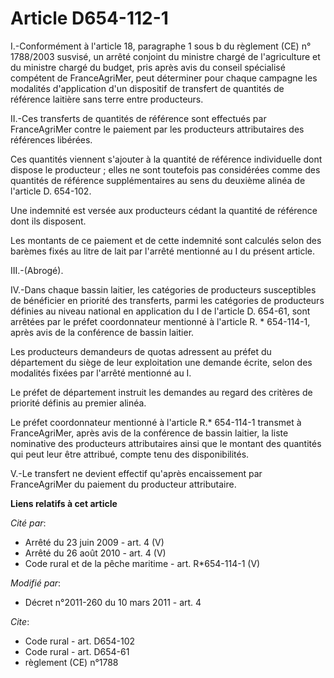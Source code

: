 # Article D654-112-1

I.-Conformément à l'article 18, paragraphe 1 sous b du règlement (CE) n° 1788/2003 susvisé, un arrêté conjoint du ministre
chargé de l'agriculture et du ministre chargé du budget, pris après avis du conseil spécialisé compétent de FranceAgriMer,
peut déterminer pour chaque campagne les modalités d'application d'un dispositif de transfert de quantités de référence
laitière sans terre entre producteurs. 

II.-Ces transferts de quantités de référence sont effectués par FranceAgriMer contre le paiement par les producteurs
attributaires des références libérées. 

Ces quantités viennent s'ajouter à la quantité de référence individuelle dont dispose le producteur ; elles ne sont toutefois
pas considérées comme des quantités de référence supplémentaires au sens du deuxième alinéa de l'article D. 654-102. 

Une indemnité est versée aux producteurs cédant la quantité de référence dont ils disposent. 

Les montants de ce paiement et de cette indemnité sont calculés selon des barèmes fixés au litre de lait par l'arrêté
mentionné au I du présent article. 

III.-(Abrogé). 

IV.-Dans chaque bassin laitier, les catégories de producteurs susceptibles de bénéficier en priorité des transferts, parmi
les catégories de producteurs définies au niveau national en application du I de l'article D. 654-61, sont arrêtées par le
préfet coordonnateur mentionné à l'article R. * 654-114-1, après avis de la conférence de bassin laitier. 

Les producteurs demandeurs de quotas adressent au préfet du département du siège de leur exploitation une demande écrite,
selon des modalités fixées par l'arrêté mentionné au I. 

Le préfet de département instruit les demandes au regard des critères de priorité définis au premier alinéa. 

Le préfet coordonnateur mentionné à l'article R.* 654-114-1 transmet à FranceAgriMer, après avis de la conférence de bassin
laitier, la liste nominative des producteurs attributaires ainsi que le montant des quantités qui peut leur être attribué,
compte tenu des disponibilités.

V.-Le transfert ne devient effectif qu'après encaissement par FranceAgriMer du paiement du producteur attributaire.

**Liens relatifs à cet article**

_Cité par_:

  - Arrêté du 23 juin 2009 - art. 4 (V)
  - Arrêté du 26 août 2010 - art. 4 (V)
  - Code rural et de la pêche maritime - art. R*654-114-1 (V)

_Modifié par_:

  - Décret n°2011-260 du 10 mars 2011 - art. 4

_Cite_:

  - Code rural - art. D654-102
  - Code rural - art. D654-61
  - règlement (CE) n°1788
